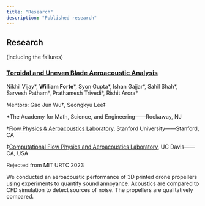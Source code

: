 ```yaml
---
title: "Research"
description: "Published research"
---
```


## Research

(including the failures)

<div class="px-2 py-2 my-5">

### <span class="link text-2xl">[Toroidal and Uneven Blade Aeroacoustic Analysis](https://tubaa.dev/)</span>

Nikhil Vijay\*, **William Forte**\*, Syon Gupta\*, Ishan Gajjar\*, Sahil Shah\*, Sarvesh Patham\*, Prathamesh Trivedi\*, Rishit Arora\*

<span class="space">Mentors: </span>Gao Jun Wu†, Seongkyu Lee‡

*The Academy for Math, Science, and Engineering——Rockaway, NJ

†<span class="link">[Flow Physics & Aeroacoustics Laboratory](https://fpal.stanford.edu/)</span>, Stanford University——Stanford, CA

‡<span class="link">[Computational Flow Physics and Aeroacoustics Laboratory](https://faculty.engineering.ucdavis.edu/slee/research/)</span>, UC Davis——CA, USA

<div class="bg-black px-2 py-1 text-l text-white inline-block">Rejected from MIT URTC 2023</div>

We conducted an aeroacoustic performance of 3D printed drone propellers using experiments to quantify sound annoyance. Acoustics are compared to CFD simulation to detect sources of noise. The propellers are qualitatively compared.

</div>